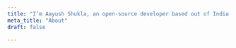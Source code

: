 ```yaml
---
title: "I’m Aayush Shukla, an open-source developer based out of India."
meta_title: "About"
draft: false

---
```


